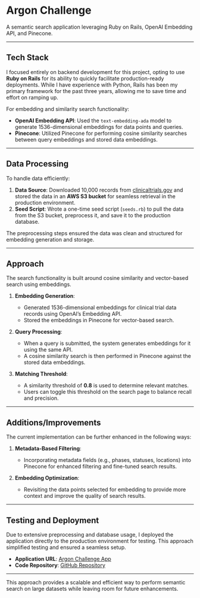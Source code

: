 # Argon Challenge

A semantic search application leveraging Ruby on Rails, OpenAI Embedding API, and Pinecone.

---

## Tech Stack
I focused entirely on backend development for this project, opting to use **Ruby on Rails** for its ability to quickly facilitate production-ready deployments. While I have experience with Python, Rails has been my primary framework for the past three years, allowing me to save time and effort on ramping up.  

For embedding and similarity search functionality:
- **OpenAI Embedding API**: Used the `text-embedding-ada` model to generate 1536-dimensional embeddings for data points and queries.
- **Pinecone**: Utilized Pinecone for performing cosine similarity searches between query embeddings and stored data embeddings.

---

## Data Processing
To handle data efficiently:
1. **Data Source**: Downloaded 10,000 records from [clinicaltrials.gov](https://clinicaltrials.gov) and stored the data in an **AWS S3 bucket** for seamless retrieval in the production environment.
2. **Seed Script**: Wrote a one-time seed script (`seeds.rb`) to pull the data from the S3 bucket, preprocess it, and save it to the production database.

The preprocessing steps ensured the data was clean and structured for embedding generation and storage.

---

## Approach
The search functionality is built around cosine similarity and vector-based search using embeddings.  

1. **Embedding Generation**:  
   - Generated 1536-dimensional embeddings for clinical trial data records using OpenAI’s Embedding API.
   - Stored the embeddings in Pinecone for vector-based search.  

2. **Query Processing**:  
   - When a query is submitted, the system generates embeddings for it using the same API.
   - A cosine similarity search is then performed in Pinecone against the stored data embeddings.

3. **Matching Threshold**:  
   - A similarity threshold of **0.8** is used to determine relevant matches. 
   - Users can toggle this threshold on the search page to balance recall and precision.

---

## Additions/Improvements
The current implementation can be further enhanced in the following ways:
1. **Metadata-Based Filtering**:  
   - Incorporating metadata fields (e.g., phases, statuses, locations) into Pinecone for enhanced filtering and fine-tuned search results.

2. **Embedding Optimization**:  
   - Revisiting the data points selected for embedding to provide more context and improve the quality of search results.

---

## Testing and Deployment
Due to extensive preprocessing and database usage, I deployed the application directly to the production environment for testing. This approach simplified testing and ensured a seamless setup.  

- **Application URL**: [Argon Challenge App](https://argon-ch-6f15a5cabeaa.herokuapp.com)  
- **Code Repository**: [GitHub Repository](https://github.com/kashyapvad/argon-challenge)

---

This approach provides a scalable and efficient way to perform semantic search on large datasets while leaving room for future enhancements.
